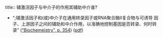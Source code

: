 title:: 辅激活因子与中介子的作用其辅助中介谁?

- “;辅激活因子和(或)中介子在通用转录因子或RNA聚合酶II复合物与可诱导 因子、上游因子之间的辅助和中介作用，以准确地控制基因是否转录、何时转录” ([“Biochemeistry”, p. 354](zotero://select/library/items/5LP9YZZU)) ([pdf](zotero://open-pdf/library/items/2MLGCVRM?page=354&annotation=NWJKLYGU))